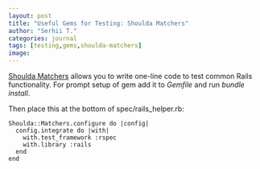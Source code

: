 ```yaml
---
layout: post
title: "Useful Gems for Testing: Shoulda Matchers"
author: "Serhii T."
categories: journal
tags: [testing,gems,shoulda-matchers]
image: 
---
```


[Shoulda Matchers](https://github.com/thoughtbot/shoulda-matchers#rails-apps) allows you to write one-line code to test common Rails functionality. For prompt setup of gem add it to _Gemfile_ and run _bundle install_.

Then place this at the bottom of spec/rails_helper.rb:

```
Shoulda::Matchers.configure do |config|
  config.integrate do |with|
    with.test_framework :rspec
    with.library :rails
  end
end
```